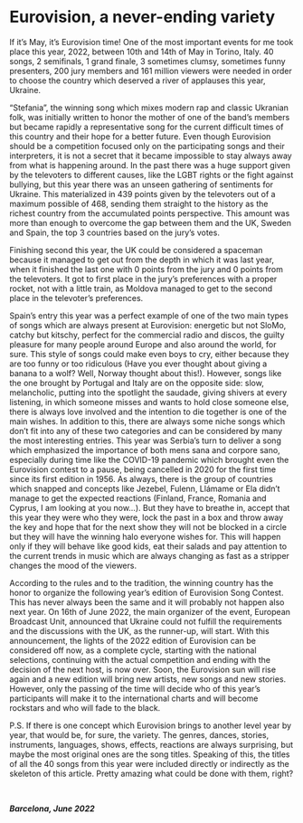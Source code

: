 &nbsp;

# Eurovision, a never-ending variety

If it’s May, it’s Eurovision time! One of the most important events for me took place this year, 2022, between 10th and 14th of May in Torino, Italy. 40 songs, 2 semifinals, 1 grand finale, 3 sometimes clumsy, sometimes funny presenters, 200 jury members and 161 million viewers were needed in order to choose the country which deserved a river of applauses this year, Ukraine. 

“Stefania”, the winning song which mixes modern rap and classic Ukranian folk, was initially written to honor the mother of one of the band’s members but became rapidly a representative song for the current difficult times of this country and their hope for a better future. Even though Eurovision should be a competition focused only on the participating songs and their interpreters, it is not a secret that it became impossible to stay always away from what is happening around. In the past there was a huge support given by the televoters to different causes, like the LGBT rights or the fight against bullying, but this year there was an unseen gathering of sentiments for Ukraine. This materialized in 439 points given by the televoters out of a maximum possible of 468, sending them straight to the history as the richest country from the accumulated points perspective. This amount was more than enough to overcome the gap between them and the UK, Sweden and Spain, the top 3 countries based on the jury’s votes. 

Finishing second this year, the UK could be considered a spaceman because it managed to get out from the depth in which it was last year, when it finished the last one with 0 points from the jury and 0 points from the televoters. It got to first place in the jury’s preferences with a proper rocket, not with a little train, as Moldova managed to get to the second place in the televoter’s preferences. 

Spain’s entry this year was a perfect example of one of the two main types of songs which are always present at Eurovision: energetic but not SloMo, catchy but kitschy, perfect for the commercial radio and discos, the guilty pleasure for many people around Europe and also around the world, for sure. This style of songs could make even boys to cry, either because they are too funny or too ridiculous (Have you ever thought about giving a banana to a wolf? Well, Norway thought about this!). However, songs like the one brought by Portugal and Italy are on the opposite side: slow, melancholic, putting into the spotlight the saudade, giving shivers at every listening, in which someone misses and wants to hold close someone else, there is always love involved and the intention to die together is one of the main wishes. 
In addition to this, there are always some niche songs which don’t fit into any of these two categories and can be considered by many the most interesting entries. This year was Serbia’s turn to deliver a song which emphasized the importance of both mens sana and corpore sano, especially during time like the COVID-19 pandemic which brought even the Eurovision contest to a pause, being cancelled in 2020 for the first time since its first edition in 1956. As always, there is the group of countries which snapped and concepts like Jezebel, Fulenn, Llámame or Ela didn’t manage to get the expected reactions (Finland, France, Romania and Cyprus, I am looking at you now...). But they have to breathe in, accept that this year they were who they were, lock the past in a box and throw away the key and hope that for the next show they will not be blocked in a circle but they will have the winning halo everyone wishes for. This will happen only if they will behave like good kids, eat their salads and pay attention to the current trends in music which are always changing as fast as a stripper changes the mood of the viewers.

According to the rules and to the tradition, the winning country has the honor to organize the following year’s edition of Eurovision Song Contest. This has never always been the same and it will probably not happen also next year. On 16th of June 2022, the main organizer of the event, European Broadcast Unit, announced that Ukraine could not fulfill the requirements and the discussions with the UK, as the runner-up, will start. With this announcement, the lights of the 2022 edition of Eurovision can be considered off now, as a complete cycle, starting with the national selections, continuing with the actual competition and ending with the decision of the next host, is now over. Soon, the Eurovision sun will rise again and a new edition will bring new artists, new songs and new stories. However, only the passing of the time will decide who of this year’s participants will make it to the international charts and will become rockstars and who will fade to the black.

P.S. If there is one concept which Eurovision brings to another level year by year, that would be, for sure, the variety. The genres, dances, stories, instruments, languages, shows, effects, reactions are always surprising, but maybe the most original ones are the song titles. Speaking of this, the titles of all the 40 songs from this year were included directly or indirectly as the skeleton of this article. Pretty amazing what could be done with them, right?
 
&nbsp;

***Barcelona, June 2022*** 
